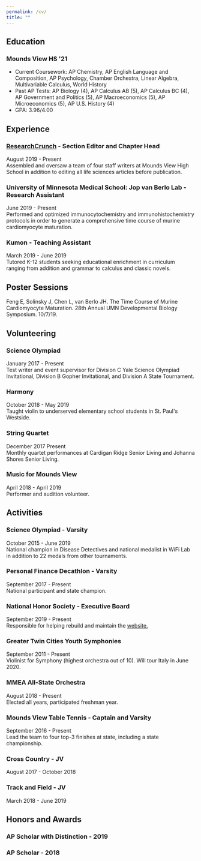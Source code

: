 ```yaml
---
permalink: /cv/
title: ""
---
```

## Education
### Mounds View HS '21
- Current Coursework: AP Chemistry, AP English Language and Composition, AP Psychology, Chamber Orchestra, Linear Algebra, Multivariable Calculus, World History <br>
- Past AP Tests: AP Biology (4), AP Calculus AB (5), AP Calculus BC (4), AP Government and Politics (5), AP Macroeconomics (5), AP Microeconomics (5), AP U.S. History (4) <br>
- GPA: 3.96/4.00

## Experience
### [ResearchCrunch](https://researchcrunch.org/) - Section Editor and Chapter Head
August 2019 - Present <br>
Assembled and oversaw a team of four staff writers at Mounds View High School in addition to editing all life sciences articles before publication.
### University of Minnesota Medical School: Jop van Berlo Lab - Research Assistant
June 2019 - Present <br>
Performed and optimized immunocytochemistry and immunohistochemistry protocols in order to generate a comprehensive time course of murine cardiomyocyte maturation.
### Kumon - Teaching Assistant
March 2019 - June 2019 <br>
Tutored K-12 students seeking educational enrichment in curriculum ranging from addition and grammar to calculus and classic novels.

## Poster Sessions
Feng E, Solinsky J, Chen L, van Berlo JH. The Time Course of Murine Cardiomyocyte Maturation. 28th Annual UMN Developmental Biology Symposium. 10/7/19.

## Volunteering
### Science Olympiad
January 2017 - Present <br>
Test writer and event supervisor for Division C Yale Science Olympiad Invitational, Division B Gopher Invitational, and Division A State Tournament.
### Harmony
October 2018 - May 2019 <br>
Taught violin to underserved elementary school students in St. Paul's Westside.
### String Quartet
December 2017  Present <br>
Monthly quartet performances at Cardigan Ridge Senior Living and Johanna Shores Senior Living.
### Music for Mounds View
April 2018 - April 2019  <br>
Performer and audition volunteer.

## Activities
### Science Olympiad - Varsity
October 2015 - June 2019 <br>
National champion in Disease Detectives and national medalist in WiFi Lab in addition to 22 medals from other tournaments.
### Personal Finance Decathlon - Varsity
September 2017 - Present <br>
National participant and state champion.
### National Honor Society - Executive Board
September 2019 - Present <br>
Responsible for helping rebuild and maintain the [website.](https://moundsviewnhs.com/)
### Greater Twin Cities Youth Symphonies
September 2011 - Present <br>
Violinist for Symphony (highest orchestra out of 10). Will tour Italy in June 2020.
### MMEA All-State Orchestra
August 2018 - Present <br>
Elected all years, participated freshman year.
### Mounds View Table Tennis - Captain and Varsity
September 2016 - Present <br>
Lead the team to four top-3 finishes at state, including a state championship.
### Cross Country - JV
August 2017 - October 2018
### Track and Field - JV
March 2018 - June 2019

## Honors and Awards
### AP Scholar with Distinction - 2019
### AP Scholar - 2018
